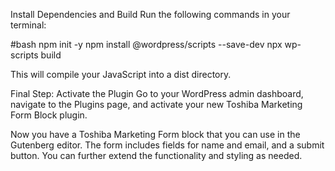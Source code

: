 
Install Dependencies and Build
Run the following commands in your terminal:

#bash
npm init -y
npm install @wordpress/scripts --save-dev
npx wp-scripts build

This will compile your JavaScript into a dist directory.

Final Step: Activate the Plugin
Go to your WordPress admin dashboard, navigate to the Plugins page, and activate your new Toshiba Marketing Form Block plugin.

Now you have a Toshiba Marketing Form block that you can use in the Gutenberg editor. The form includes fields for name and email, and a submit button. You can further extend the functionality and styling as needed.
